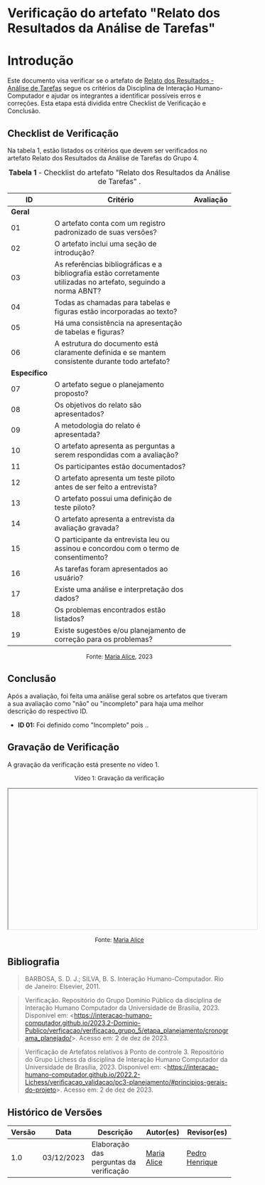 # Verificação do artefato "Relato dos Resultados da Análise de Tarefas"

# Introdução

Este documento visa verificar se o artefato de [Relato dos Resultados - Análise de Tarefas](../../../../design_avalaiacao_desenvolvimento/nivel1/analise_de_tarefas/relato_resultados.md) segue os critérios da Disciplina de Interação Humano-Computador e ajudar os integrantes a identificar possíveis erros e correções. Esta etapa está dividida entre Checklist de Verificação e Conclusão.


## Checklist de Verificação

Na tabela 1, estão listados os critérios que devem ser verificados no artefato Relato dos Resultados da Análise de Tarefas do Grupo 4.

<font size="3"><p style="text-align: center"><b>Tabela 1</b> - Checklist do artefato "Relato dos Resultados da Análise de Tarefas" . </p></font>

| ID  | Critério                                                                                                         | Avaliação |
| --- | ---------------------------------------------------------------------------------------------------------------- | --------- |
|**Geral**| | |
| 01  | O artefato conta com um registro padronizado de suas versões?                                                    |           |
| 02  | O artefato inclui uma seção de introdução?                                                                       |           |
| 03  | As referências bibliográficas e a bibliografia estão corretamente utilizadas no artefato, seguindo a norma ABNT? |           |
| 04  | Todas as chamadas para tabelas e figuras estão incorporadas ao texto?                                            |           |
| 05  | Há uma consistência na apresentação de tabelas e figuras?                                                        |           |
| 06  | A estrutura do documento está claramente definida e se mantem consistente durante todo artefato?                 |           |
|**Específico**| | |
| 07 | O artefato segue o planejamento proposto?||
| 08 | Os objetivos do relato são apresentados? | |
| 09 | A metodologia do relato é apresentada? | |
| 10 | O artefato apresenta as perguntas a serem respondidas com a avaliação? ||
| 11 | Os participantes estão documentados?   ||
| 12 | O artefato apresenta um teste piloto antes de ser feito a entrevista? ||		
| 13 | O artefato possui uma definição de teste piloto?		||
| 14 | O artefato apresenta a entrevista da avaliação gravada? ||
| 15 | O participante da entrevista leu ou assinou e concordou com o termo de consentimento? | |
| 16 | As tarefas foram apresentados ao usuário? ||
| 17 | Existe uma análise e interpretação dos dados? ||
| 18 | Os problemas encontrados estão listados? ||
| 19  | Existe sugestões e/ou planejamento de correção para os problemas? ||

<font size="2"><p style="text-align: center">Fonte: [Maria Alice](https://github.com/Maliz30), 2023</p></font>

## Conclusão

Após a avaliação, foi feita uma análise geral sobre os artefatos que tiveram a sua avaliação como "não" ou "incompleto" para haja uma melhor descrição do respectivo ID.

- **ID 01:** Foi definido como "Incompleto" pois ..

## Gravação de Verificação

A gravação da verificação está presente no vídeo 1.
<center>

<font size="2"><p style="text-align: center">Vídeo 1: Gravação da verificação</p></font>

<iframe width="560" height="315" src="" title="YouTube video player" frameborder="1" allow="accelerometer; autoplay; clipboard-write; encrypted-media; gyroscope; picture-in-picture; web-share" allowfullscreen></iframe>

<font size="2"><p style="text-align: center">Fonte: [Maria Alice](https://github.com/Maliz30)</p></font>

</center>

## Bibliografia 

> BARBOSA, S. D. J.; SILVA, B. S. Interação Humano-Computador. Rio de Janeiro: Elsevier, 2011.

> Verificação. Repositório do Grupo Domínio Público da disciplina de Interação Humano Computador da Universidade de Brasília, 2023. Disponível em: <<https://interacao-humano-computador.github.io/2023.2-Dominio-Publico/verficacao/verificacao_grupo_5/etapa_planejamento/cronograma_planejado/>>. Acesso em: 2 de dez de 2023.

> Verificação de Artefatos relativos à Ponto de controle 3. Repositório do Grupo Lichess da disciplina de Interação Humano Computador da Universidade de Brasília, 2023. Disponível em: <<https://interacao-humano-computador.github.io/2022.2-Lichess/verificacao_validacao/pc3-planejamento/#principios-gerais-do-projeto>>. Acesso em: 2 de dez de 2023.


## Histórico de Versões

| Versão | Data       | Descrição                   | Autor(es)                                       | Revisor(es)                                    |
| ------ | ---------- | --------------------------- | ----------------------------------------------- | ---------------------------------------------- |
| 1.0    | 03/12/2023 | Elaboração das perguntas da verificação  |[Maria Alice](https://github.com/gustavofbs)| [Pedro Henrique](https://github.com/pedro-hsf)  |


